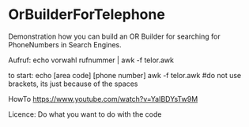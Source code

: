 # OrBuilderForTelephone
Demonstration how you can build an OR Builder for searching for PhoneNumbers in Search Engines.

Aufruf: echo vorwahl rufnummer | awk -f telor.awk

to start: echo [area code] [phone number] awk -f telor.awk 
#do not use brackets, its just because of the spaces

HowTo
https://www.youtube.com/watch?v=YaIBDYsTw9M

Licence:
Do what you want to do with the code

